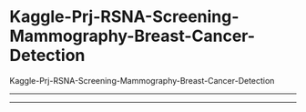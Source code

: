 # Kaggle-Prj-RSNA-Screening-Mammography-Breast-Cancer-Detection
Kaggle-Prj-RSNA-Screening-Mammography-Breast-Cancer-Detection

-----




-----

